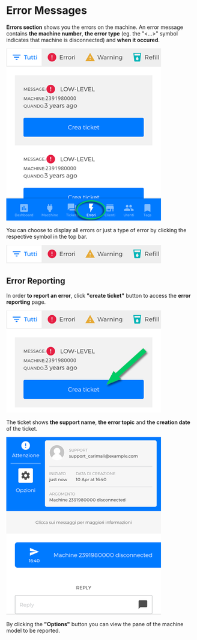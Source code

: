 # Error Messages

**Errors section** shows you the errors on the machine. 
An error message contains **the machine number**, **the error type** (eg. the "<...>" symbol indicates that machine is disconnected) and **when it occured**.

<kbd>![Errors Section](_images/errori01.png)</kbd>

You can choose to display all errors or just a type of error by clicking the respective symbol in the top bar.


<kbd>![Errors bar](_images/errori02.png)</kbd>



## Error Reporting

In order **to report an error**, click **"create ticket"** button to access the **error reporting** page.


<kbd>![Create ticket](_images/errori-ticket.png)</kbd>

The ticket shows **the support name**, **the error topic** and **the creation date** of the ticket.

<kbd>![Reporting Page](_images/errori03.png)</kbd>

By clicking the **"Options"** button you can view the pane of the machine model to be reported.


